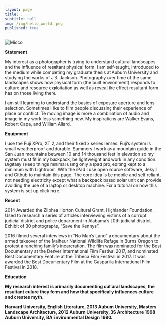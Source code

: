 ```yaml
---
layout: page
title: .
subtitle: null
img: /img/hello_world.jpeg
published: true
---
```


<img src="https://jonbcarroll.s3.us-east-2.amazonaws.com/witness.jpg" alt="Micco">

<br  />
<p>
<strong>Statement</strong>
<p>My interest as a photographer is trying to understand cultural landscapes and the influence of resultant physical form. I am self-taught, introduced to the medium while completing my graduate thesis at Auburn University and studying the works of J.B. Jackson. Photography over time of the same landscapes shows how physical form (the built environment) responds to culture and resource exploitation as well as reveal the effect resultant form has on those living there.

<p>l am still learning to understand the basics of exposure aperture and lens selection. Sometimes I like to film people discussing their experience of place or conflict. Te moving image is more a combination of audio and image in my work less something new.  My inspirations are Walker Evans, Robert Capa, and William Allard. 

  <br  />
<p>
<strong>Equipment</strong> 
 <p>I use the Fuji XPro, XT 2, and their fixed x series lenses. Fuji’s system is small weatherproof and durable. Summers I work as a mountain guide in the San Juan mountains between 10 and 14 thousand feet in elevation so my system must fit in my backpack, be lightweight and work in any condition.
Digitally I keep things minimal using only a Ipad pro, editing kept to a minimum with Lightroom. With the iPad I use open source software, Jekyll and Github to maintain this page. The core idea is be mobile and self reliant, not needing electricity except what a backpack based solar unit can provide avoiding the use of a laptop or desktop machine.
For a tutorial on how this system is set up click here.

   <br  />
<p>
<strong>Recent</strong>
<p>2014 Awarded the Zilphea Horton Cultural Grant, Highlander Foundation. Used to research a series of articles interviewing victims of a corrupt judicial district and police department in Alabama’s 20th judicial district. Exhibit of 30 photographs, “Save the Kennys”.
<p>2016 filmed several interviews in “No Man’s Land” a documentary about the armed takeover of the Malheur National Wildlife Refuge in Burns Oregon to protest a ranching family’s incarcration. The film was nominated for the Best Documentary at the Denver International Film Festival 2017, and nominated Best Documentary Feature at the Tribeca Film Festival in 2017. It was awarded the Best Documentary Film at the Gasparilla International Film Festival in 2018. 

  <br  />
<p>
<strong>Education<strong/>
  
<p>My research interest is primarily documenting cultural landscapes, the resultant culure they form and how that specifically influences culture and creates myth.
  
Harvard University, English Literature, 2013
Auburn University, Masters Landscape Architecture, 2012
Auburn University, BS Architecture 1998
Auburn University, BA Environmental Design 1990.
